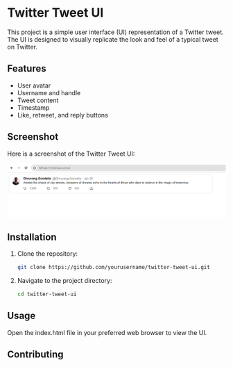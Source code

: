 # Twitter Tweet UI

This project is a simple user interface (UI) representation of a Twitter tweet. The UI is designed to visually replicate the look and feel of a typical tweet on Twitter.

## Features

- User avatar
- Username and handle
- Tweet content
- Timestamp
- Like, retweet, and reply buttons

## Screenshot

Here is a screenshot of the Twitter Tweet UI:

![Twitter Tweet UI](./Screenshot.png)

## Installation

1. Clone the repository:
   ```bash
   git clone https://github.com/yourusername/twitter-tweet-ui.git

2. Navigate to the project directory:
    ```bash
    cd twitter-tweet-ui

## Usage
Open the index.html file in your preferred web browser to view the UI.

## Contributing


